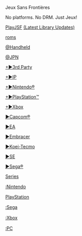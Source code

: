 Jeux Sans Frontières

No platforms. No DRM. Just Jeux!

[PlayJSF](https://1fichier.com/?jov9mhiddicctbxhk7v9)
  [(Latest Library Updates)](https://1fichier.com/dir/J3jFKT2d)
  
[roms](ezMU.md)

[@Handheld](https://1fichier.com/dir/K61YILR6)

[@JPN](https://1fichier.com/dir/JIIThK20)

[+►3rd Party](https://1fichier.com/dir/9h7Q8IKD)

[+►IP]()

[+►Nintendo®](https://1fichier.com/dir/4qEwTjDJ)

[+►PlayStation™](https://1fichier.com/dir/Jsc776r2)

[+►Xbox]()

[►Capcom®]()

[►EA](https://1fichier.com/dir/yOGogzVc)

[►Embracer]()

[►Koei-Tecmo]()

[►SE]()

[►Sega®]()

[Series](series.md)

[꞉Nintendo](https://1fichier.com/dir/TfbUe1oR)

[PlayStation](https://1fichier.com/dir/IO8eWMQm)

[꞉Sega](https://1fichier.com/dir/2pjuc6FY)

[꞉Xbox](https://1fichier.com/dir/iHRVOtg9)

[꞉PC](https://1fichier.com/dir/zWwzWSgq)
